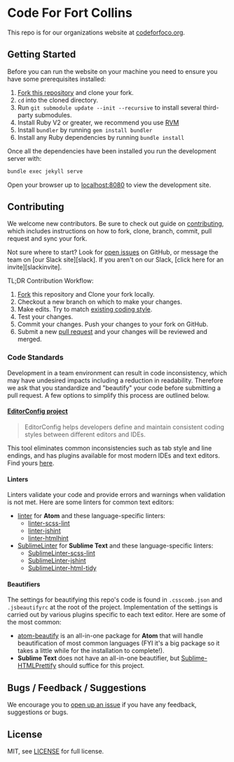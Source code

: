 # Code For Fort Collins

This repo is for our organizations website at [codeforfoco.org](http://www.codeforfoco.org).

## Getting Started

Before you can run the website on your machine you need to ensure you have some prerequisites installed:

1. [Fork this repository][forkthisrepo] and clone your fork.
1. `cd` into the cloned directory.
1. Run `git submodule update --init --recursive` to install several third-party submodules.
1. Install Ruby V2 or greater, we recommend you use [RVM](https://rvm.io/)
1. Install `bundler` by running `gem install bundler`
1. Install any Ruby dependencies by running `bundle install`

Once all the dependencies have been installed you run the development server with:

```bash
bundle exec jekyll serve
```

Open your browser up to [localhost:8080](http://localhost:8080) to view the development site.

## Contributing

We welcome new contributors.  Be sure to check out guide on [contributing][contributing], which includes instructions on how to fork, clone, branch, commit, pull request and sync your fork.

Not sure where to start? Look for [open issues][githubissue] on GitHub, or message the team on [our Slack site][slack]. If you aren't on our Slack, [click here for an invite][slackinvite].

TL;DR Contribution Workflow:

1. [Fork][fork] this repository and Clone your fork locally.
1. Checkout a new branch on which to make your changes.
1. Make edits. Try to match [existing coding style](https://github.com/CodeForFoco/codeforfoco.github.io#code-standards).
1. Test your changes.
1. Commit your changes. Push your changes to your fork on GitHub.
1. Submit a new [pull request][pullrequest] and your changes will be reviewed and merged.

### Code Standards

Development in a team environment can result in code inconsistency, which may 
have undesired impacts including a reduction in readability. Therefore we ask 
that you standardize and "beautify" your code before submitting a pull request. 
A few options to simplify this process are outlined below.

#### [EditorConfig project](http://editorconfig.org/) 

> EditorConfig helps developers define and maintain consistent coding styles between different editors and IDEs.

This tool eliminates common inconsistencies such as tab style and line endings, 
and has plugins available for most modern IDEs and text editors. Find yours [here](http://editorconfig.org/#download).

#### Linters

Linters validate your code and provide errors and warnings when validation is 
not met. Here are some linters for common text editors:
- [linter](https://atom.io/packages/linter) for **Atom** and these 
language-specific linters:
  - [linter-scss-lint](https://atom.io/packages/linter-scss-lint)
  - [linter-jshint](https://atom.io/packages/linter-jshint)
  - [linter-htmlhint](https://atom.io/packages/linter-htmlhint)
- [SublimeLinter](https://github.com/SublimeLinter/SublimeLinter3) for **Sublime Text** and these language-specific linters:
  - [SublimeLinter-scss-lint](https://github.com/attenzione/SublimeLinter-scss-lint)
  - [SublimeLinter-jshint](https://github.com/SublimeLinter/SublimeLinter-jshint)
  - [SublimeLinter-html-tidy](https://github.com/SublimeLinter/SublimeLinter-html-tidy)
  
#### Beautifiers

The settings for beautifying this repo's code is found in `.csscomb.json` and 
`.jsbeautifyrc` at the root of the project. Implementation of the settings is 
carried out by various plugins specific to each text editor. Here are some of 
the most common:
- [atom-beautify](https://atom.io/packages/atom-beautify) is an all-in-one 
package for **Atom** that will handle beautification of most common languages (FYI 
it's a big package so it takes a little while for the installation to complete!).
- **Sublime Text** does not have an all-in-one beautifier, but
[Sublime-HTMLPrettify](https://github.com/victorporof/Sublime-HTMLPrettify)
should suffice for this project.

## Bugs / Feedback / Suggestions

We encourage you to [open up an issue][newissue] if you have any feedback, suggestions or bugs.

## License

MIT, see [LICENSE](/LICENSE) for full license.

[fork]: https://help.github.com/articles/fork-a-repo/
[forkthisrepo]: https://github.com/CodeForFoco/codeforfoco.github.io#fork-destination-box
[contributing]: https://github.com/CodeForFoco/org/blob/master/CONTRIBUTING.md
[githubissue]: https://github.com/CodeForFoco/codeforfoco.github.io/issues
[newissue]: https://github.com/CodeForFoco/codeforfoco.github.io/issues/new
[pullrequest]: https://github.com/CodeForFoco/codeforfoco.github.io/pulls
